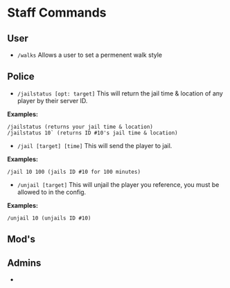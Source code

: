 # Staff Commands

## User
- `/walks` Allows a user to set a permenent walk style

## Police

- `/jailstatus [opt: target]` 
This will return the jail time & location of any player by their server ID.

**Examples:**
```
/jailstatus (returns your jail time & location)
/jailstatus 10` (returns ID #10's jail time & location)
```

- `/jail [target] [time]` This will send the player to jail.

**Examples:**
```
/jail 10 100 (jails ID #10 for 100 minutes)
```

- `/unjail [target]` This will unjail the player you reference, you must be allowed to in the config.

**Examples:**
```
/unjail 10 (unjails ID #10)
```

## Mod's


## Admins
- 